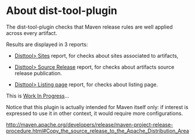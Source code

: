 About dist-tool-plugin
=====

The dist-tool-plugin checks that Maven release rules are well applied across every artifact.

Results are displayed in 3 reports:

* [Disttool> Sites][1] report, for checks about sites associated to artifacts,

* [Disttool> Source Release][2] report, for checks about artifacts source release publication.

* [Disttool> Listing page][3] report, for checks about listing page.

This is [Work In Progress][4]...

Notice that this plugin is actually intended for Maven itself only: if interest is expressed to use it
in other context, it would require more configurations.

[1]: ./dist-tool-checksite.html
[2]: ./dist-tool-checksourcerelease.html
[3]: ./dist-tool-checkaggregator.html
[4]: ./todo.html

http://maven.apache.org/developers/release/maven-project-release-procedure.html#Copy_the_source_release_to_the_Apache_Distribution_Area
        